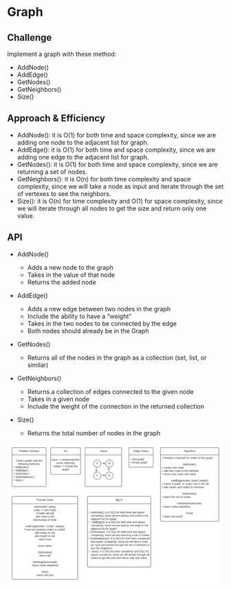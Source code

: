 # Graph

## Challenge
Implement a graph with these method: 
* AddNode()
* AddEdge()
* GetNodes()
* GetNeighbors()
* Size()

## Approach & Efficiency
* AddNode(): it is O(1) for both time and space complexity, since we are adding one node to the adjacent list for graph.
* AddEdge(): it is O(1) for both time and space complexity, since we are adding one edge to the adjacent list for graph.
* GetNodes(): it is O(1) for both time and space complexity, since we are returning a set of nodes.
* GetNeighbors(): it is O(n) for both time complexity and space complexity, since we will take a node as input and iterate through the set of vertexes to see the neighbors.
* Size(): it is O(n) for time complexity and O(1) for space complexity, since we will iterate through all nodes to get the size and return only one value.

## API
* AddNode()
  * Adds a new node to the graph
  * Takes in the value of that node
  * Returns the added node

* AddEdge()
  * Adds a new edge between two nodes in the graph
  * Include the ability to have a “weight”
  * Takes in the two nodes to be connected by the edge
  * Both nodes should already be in the Graph

* GetNodes()
  * Returns all of the nodes in the graph as a collection (set, list, or similar)

* GetNeighbors()
  * Returns a collection of edges connected to the given node
  * Takes in a given node
  * Include the weight of the connection in the returned collection

* Size()
  * Returns the total number of nodes in the graph

![whiteboard](ww.png)